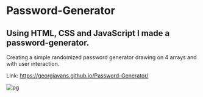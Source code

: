 # Password-Generator
## Using HTML, CSS and JavaScript I made a password-generator.
Creating a simple randomized password generator drawing on 4 arrays and with user interaction.

Link: https://georgiavans.github.io/Password-Generator/

![pg](https://user-images.githubusercontent.com/115818856/201694962-50ea3d04-462e-4fa1-88d1-45e8fdfeb192.png)
